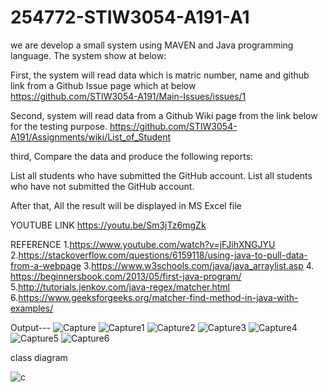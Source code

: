 # 254772-STIW3054-A191-A1

we are develop a small system using MAVEN and Java programming language. The system show at below:

First, the system will read data which is matric number, name and github link from a Github Issue page which at below
https://github.com/STIW3054-A191/Main-Issues/issues/1

Second, system will read data from a Github Wiki page from the link below for the testing purpose.
https://github.com/STIW3054-A191/Assignments/wiki/List_of_Student

third, Compare the data and produce the following reports:

List all students who have submitted the GitHub account. List all students who have not submitted the GitHub account.

After that, All the result will be displayed in MS Excel file


YOUTUBE LINK
https://youtu.be/Sm3jTz6mgZk


REFERENCE
1.https://www.youtube.com/watch?v=jFJihXNGJYU
2.https://stackoverflow.com/questions/6159118/using-java-to-pull-data-from-a-webpage
3.https://www.w3schools.com/java/java_arraylist.asp
4. https://beginnersbook.com/2013/05/first-java-program/
5.http://tutorials.jenkov.com/java-regex/matcher.html
6.https://www.geeksforgeeks.org/matcher-find-method-in-java-with-examples/

Output---
![Capture](https://user-images.githubusercontent.com/47937370/67482921-3c14c700-f697-11e9-9c2c-a06348e8873c.PNG)
![Capture1](https://user-images.githubusercontent.com/47937370/67482953-52228780-f697-11e9-80d0-697d6624c848.PNG)
![Capture2](https://user-images.githubusercontent.com/47937370/67482994-68c8de80-f697-11e9-9f5e-414d6acba64d.PNG)
![Capture3](https://user-images.githubusercontent.com/47937370/67483009-6fefec80-f697-11e9-83cc-19baf6db900b.PNG)
![Capture4](https://user-images.githubusercontent.com/47937370/67483107-a594d580-f697-11e9-9730-38a9622350ab.PNG)
![Capture5](https://user-images.githubusercontent.com/47937370/67483116-ab8ab680-f697-11e9-8f85-a4d3603d7c2e.PNG)
![Capture6](https://user-images.githubusercontent.com/47937370/67483118-ac234d00-f697-11e9-877f-db5866b57d75.PNG)


class diagram

![c](https://user-images.githubusercontent.com/47937370/67489105-9025a880-f6a3-11e9-8d8e-d40140605d69.PNG)
